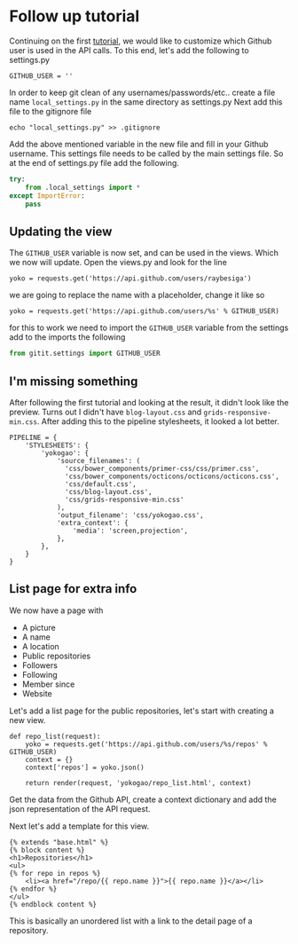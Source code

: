 # Follow up tutorial

Continuing on the first [tutorial](part_1), we would like to customize
which Github user is used in the API calls. To this end, let's add
the following to settings.py
```
GITHUB_USER = ''
```
In order to keep git clean of any usernames/passwords/etc.. create a
file name ```local_settings.py``` in the same directory as settings.py
Next add this file to the gitignore file
```
echo "local_settings.py" >> .gitignore
```

Add the above mentioned variable in the new file and fill in your
Github username.
This settings file needs to be called by the main settings file. So at
the end of settings.py file add the following.
```python
try:
    from .local_settings import *
except ImportError:
    pass
```
## Updating the view

The ```GITHUB_USER``` variable is now set, and can be used in the views.
Which we now will update. Open the views.py and look for the line
```
yoko = requests.get('https://api.github.com/users/raybesiga')
```
we are going to replace the name with a placeholder, change it like so
```
yoko = requests.get('https://api.github.com/users/%s' % GITHUB_USER)
```
for this to work we need to import the ```GITHUB_USER``` variable from the settings
add to the imports the following
```python
from gitit.settings import GITHUB_USER
```

## I'm missing something

After following the first tutorial and looking at the result, it didn't
look like the preview. Turns out I didn't have ```blog-layout.css```
and ```grids-responsive-min.css```. After adding this to the pipeline
stylesheets, it looked a lot better.
```
PIPELINE = {
    'STYLESHEETS': {
        'yokogao': {
            'source_filenames': (
              'css/bower_components/primer-css/css/primer.css',
              'css/bower_components/octicons/octicons/octicons.css',
              'css/default.css',
              'css/blog-layout.css',
              'css/grids-responsive-min.css'
            ),
            'output_filename': 'css/yokogao.css',
            'extra_context': {
                'media': 'screen,projection',
            },
        },
    }
}
```

## List page for extra info

We now have a page with

- A picture
- A name
- A location
- Public repositories
- Followers
- Following
- Member since
- Website

Let's add a list page for the public repositories, let's start with
creating a new view.
```
def repo_list(request):
    yoko = requests.get('https://api.github.com/users/%s/repos' % GITHUB_USER)
    context = {}
    context['repos'] = yoko.json()

    return render(request, 'yokogao/repo_list.html', context)
```
Get the data from the Github API, create a context dictionary and add
the json representation of the API request.

Next let's add a template for this view.
```
{% extends "base.html" %}
{% block content %}
<h1>Repositories</h1>
<ul>
{% for repo in repos %}
    <li><a href="/repo/{{ repo.name }}">{{ repo.name }}</a></li>
{% endfor %}
</ul>
{% endblock content %}

```
This is basically an unordered list with a link to the detail page of
a repository.
